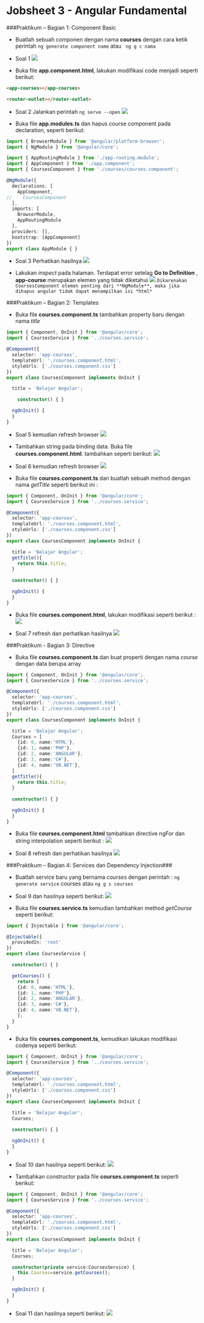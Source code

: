 # Jobsheet 3 - Angular Fundamental 

###Praktikum – Bagian 1: Component Basic

- Buatlah sebuah componen dengan nama **courses** dengan cara ketik perintah `ng generate component name` atau ` ng g c nama`

- Soal 1
![](image/Jobsheet3/1.png)

- Buka file **app.component.html**, lakukan modifikasi code menjadi seperti berikut:

```html
<app-courses></app-courses>

<router-outlet></router-outlet>
```

- Soal 2
Jalankan perintah `ng serve --open`
![](image/Jobsheet3/2.png)

- Buka file **app.modules.ts** dan hapus course component pada declaration, seperti berikut:

```typescript
import { BrowserModule } from '@angular/platform-browser';
import { NgModule } from '@angular/core';

import { AppRoutingModule } from './app-routing.module';
import { AppComponent } from './app.component';
import { CoursesComponent } from './courses/courses.component';

@NgModule({
  declarations: [
    AppComponent,
//    CoursesComponent
  ],
  imports: [
    BrowserModule,
    AppRoutingModule
  ],
  providers: [],
  bootstrap: [AppComponent]
})
export class AppModule { }
```

- Soal 3
Perhatikan hasilnya
![](image/Jobsheet3/3.png)

- Lakukan *inspect* pada halaman. Terdapat error setelag **Go to Definition** , **app-course** merupakan elemen yang tidak diketahui
![](image/Jobsheet3/4.png)
`Dikarenakan CoursesComponent elemen penting dari **NgModule**, maka jika dihapus angular tidak dapat menampilkan isi *html*`

###Praktikum – Bagian 2: Templates

- Buka file **courses.component.ts** tambahkan property baru dengan nama *title*

```Typescript
import { Component, OnInit } from '@angular/core';
import { CoursesService } from '../courses.service';

@Component({
  selector: 'app-courses',
  templateUrl: './courses.component.html',
  styleUrls: ['./courses.component.css']
})
export class CoursesComponent implements OnInit {

  title = 'Belajar Angular';

    constructor() { }

  ngOnInit() {
  }
}
```
- Soal 5 kemudian refresh browser
![](image/Jobsheet3/5.png)

- Tambahkan string pada binding data. Buka file **courses.component.html**. tambahkan seperti berikut:
![](image/Jobsheet3/5a.png)

- Soal 6 kemudian refresh browser
![](image/Jobsheet3/6.png)

- Buka file **courses.component.ts** dan buatlah sebuah method dengan nama *getTitle* seperti berikut ini :

```typescript
import { Component, OnInit } from '@angular/core';
import { CoursesService } from '../courses.service';

@Component({
  selector: 'app-courses',
  templateUrl: './courses.component.html',
  styleUrls: ['./courses.component.css']
})
export class CoursesComponent implements OnInit {

  title = 'Belajar Angular';
  getTitle(){
    return this.title;
  }
  
  constructor() { }

  ngOnInit() {
  }
}
```
- Buka file **courses.component.html**, lakukan modifikasi seperti berikut :
![](image/Jobsheet3/6a.png)

- Soal 7 refresh dan perhatikan hasilnya
![](image/Jobsheet3/7.png)

###Praktikum - Bagian 3: Directive

- Buka file **courses.component.ts** dan buat properti dengan nama *course* dengan data berupa array

```typescript
import { Component, OnInit } from '@angular/core';
import { CoursesService } from '../courses.service';

@Component({
  selector: 'app-courses',
  templateUrl: './courses.component.html',
  styleUrls: ['./courses.component.css']
})
export class CoursesComponent implements OnInit {

  title = 'Belajar Angular';
  Courses = [
    {id: 0, name:'HTML'},
    {id: 1, name:'PHP'},
    {id: 2, name:'ANGULAR'},
    {id: 3, name:'C#'},
    {id: 4, name:'VB.NET'},
  ]
  getTitle(){
    return this.title;
  }
  
  constructor() { }

  ngOnInit() {
  }
}
```
- Buka file **courses.component.html** tambahkan directive ngFor dan string interpolation seperti berikut :
![](image/Jobsheet3/7a.png)

- Soal 8 refresh dan perhatikan hasilnya
![](image/Jobsheet3/8.png)

###Praktikum – Bagian 4: Services dan Dependency Injection###

- Buatlah service baru yang bernama *courses* dengan perintah : `ng generate service` courses atau `ng g s courses`

- Soal 9 dan hasilnya seperti berikut:
![](image/Jobsheet3/9.png)

- Buka file **courses.service.ts** kemudian tambahkan method *getCourse* seperti berikut:

```typescript
import { Injectable } from '@angular/core';

@Injectable({
  providedIn: 'root'
})
export class CoursesService {

  constructor() { }

  getCourses() {
    return [
    {id: 0, name:'HTML'},
    {id: 1, name:'PHP'},
    {id: 2, name:'ANGULAR'},
    {id: 3, name:'C#'},
    {id: 4, name:'VB.NET'},
    ];
  }
}
```
- Buka file **courses.component.ts**, kemudikan lakukan modifikasi codenya seperti berikut:

```typescript
import { Component, OnInit } from '@angular/core';
import { CoursesService } from '../courses.service';

@Component({
  selector: 'app-courses',
  templateUrl: './courses.component.html',
  styleUrls: ['./courses.component.css']
})
export class CoursesComponent implements OnInit {

  title = 'Belajar Angular';
  Courses;
  
  constructor() { }

  ngOnInit() {
  }
}
```
* Soal 10 dan hasilnya seperti berikut:
![](image/Jobsheet3/10.png)

* Tambahkan constructor pada file **courses.component.ts** seperti berikut:

```typescript
import { Component, OnInit } from '@angular/core';
import { CoursesService } from '../courses.service';

@Component({
  selector: 'app-courses',
  templateUrl: './courses.component.html',
  styleUrls: ['./courses.component.css']
})
export class CoursesComponent implements OnInit {

  title = 'Belajar Angular';
  Courses;

  constructor(private service:CoursesService) {
    this.Courses=service.getCourses();
  }

  ngOnInit() {
  }
}
```
- Soal 11 dan hasilnya seperti berikut:
![](image/Jobsheet3/11.png)